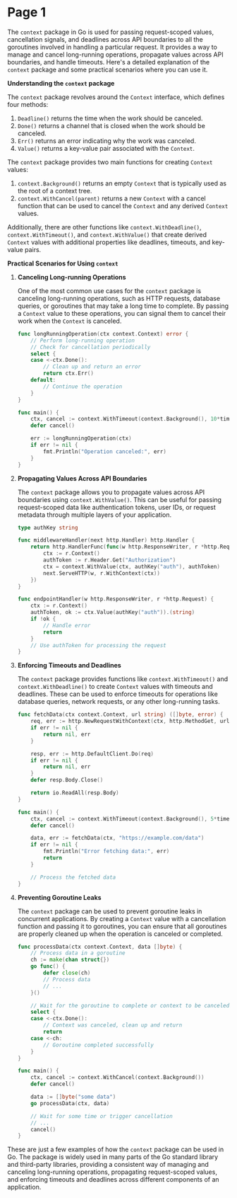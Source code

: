 # Page 1

The `context` package in Go is used for passing request-scoped values, cancellation signals, and deadlines across API boundaries to all the goroutines involved in handling a particular request. It provides a way to manage and cancel long-running operations, propagate values across API boundaries, and handle timeouts. Here's a detailed explanation of the `context` package and some practical scenarios where you can use it.

**Understanding the `context` package**

The `context` package revolves around the `Context` interface, which defines four methods:

1. `Deadline()` returns the time when the work should be canceled.
2. `Done()` returns a channel that is closed when the work should be canceled.
3. `Err()` returns an error indicating why the work was canceled.
4. `Value()` returns a key-value pair associated with the `Context`.

The `context` package provides two main functions for creating `Context` values:

1. `context.Background()` returns an empty `Context` that is typically used as the root of a context tree.
2. `context.WithCancel(parent)` returns a new `Context` with a cancel function that can be used to cancel the `Context` and any derived `Context` values.

Additionally, there are other functions like `context.WithDeadline()`, `context.WithTimeout()`, and `context.WithValue()` that create derived `Context` values with additional properties like deadlines, timeouts, and key-value pairs.

**Practical Scenarios for Using `context`**

1.  **Canceling Long-running Operations**

    One of the most common use cases for the `context` package is canceling long-running operations, such as HTTP requests, database queries, or goroutines that may take a long time to complete. By passing a `Context` value to these operations, you can signal them to cancel their work when the `Context` is canceled.

    ```go
    func longRunningOperation(ctx context.Context) error {
        // Perform long-running operation
        // Check for cancellation periodically
        select {
        case <-ctx.Done():
            // Clean up and return an error
            return ctx.Err()
        default:
            // Continue the operation
        }
    }

    func main() {
        ctx, cancel := context.WithTimeout(context.Background(), 10*time.Second)
        defer cancel()

        err := longRunningOperation(ctx)
        if err != nil {
            fmt.Println("Operation canceled:", err)
        }
    }
    ```
2.  **Propagating Values Across API Boundaries**

    The `context` package allows you to propagate values across API boundaries using `context.WithValue()`. This can be useful for passing request-scoped data like authentication tokens, user IDs, or request metadata through multiple layers of your application.

    ```go
    type authKey string

    func middlewareHandler(next http.Handler) http.Handler {
        return http.HandlerFunc(func(w http.ResponseWriter, r *http.Request) {
            ctx := r.Context()
            authToken := r.Header.Get("Authorization")
            ctx = context.WithValue(ctx, authKey("auth"), authToken)
            next.ServeHTTP(w, r.WithContext(ctx))
        })
    }

    func endpointHandler(w http.ResponseWriter, r *http.Request) {
        ctx := r.Context()
        authToken, ok := ctx.Value(authKey("auth")).(string)
        if !ok {
            // Handle error
            return
        }
        // Use authToken for processing the request
    }
    ```
3.  **Enforcing Timeouts and Deadlines**

    The `context` package provides functions like `context.WithTimeout()` and `context.WithDeadline()` to create `Context` values with timeouts and deadlines. These can be used to enforce timeouts for operations like database queries, network requests, or any other long-running tasks.

    ```go
    func fetchData(ctx context.Context, url string) ([]byte, error) {
        req, err := http.NewRequestWithContext(ctx, http.MethodGet, url, nil)
        if err != nil {
            return nil, err
        }

        resp, err := http.DefaultClient.Do(req)
        if err != nil {
            return nil, err
        }
        defer resp.Body.Close()

        return io.ReadAll(resp.Body)
    }

    func main() {
        ctx, cancel := context.WithTimeout(context.Background(), 5*time.Second)
        defer cancel()

        data, err := fetchData(ctx, "https://example.com/data")
        if err != nil {
            fmt.Println("Error fetching data:", err)
            return
        }

        // Process the fetched data
    }
    ```
4.  **Preventing Goroutine Leaks**

    The `context` package can be used to prevent goroutine leaks in concurrent applications. By creating a `Context` value with a cancellation function and passing it to goroutines, you can ensure that all goroutines are properly cleaned up when the operation is canceled or completed.

    ```go
    func processData(ctx context.Context, data []byte) {
        // Process data in a goroutine
        ch := make(chan struct{})
        go func() {
            defer close(ch)
            // Process data
            // ...
        }()

        // Wait for the goroutine to complete or context to be canceled
        select {
        case <-ctx.Done():
            // Context was canceled, clean up and return
            return
        case <-ch:
            // Goroutine completed successfully
        }
    }

    func main() {
        ctx, cancel := context.WithCancel(context.Background())
        defer cancel()

        data := []byte("some data")
        go processData(ctx, data)

        // Wait for some time or trigger cancellation
        // ...
        cancel()
    }
    ```

These are just a few examples of how the `context` package can be used in Go. The package is widely used in many parts of the Go standard library and third-party libraries, providing a consistent way of managing and canceling long-running operations, propagating request-scoped values, and enforcing timeouts and deadlines across different components of an application.
